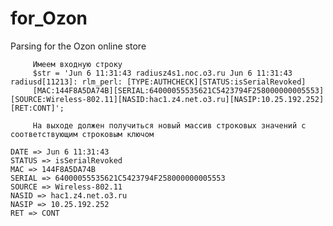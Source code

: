 # for_Ozon
Parsing for the Ozon online store


		 Имеем входную строку
		 $str = 'Jun 6 11:31:43 radiusz4s1.noc.o3.ru Jun 6 11:31:43 radiusd[11213]: rlm_perl: [TYPE:AUTHCHECK][STATUS:isSerialRevoked]
		 [MAC:144F8A5DA74B][SERIAL:64000055535621C5423794F258000000005553][SOURCE:Wireless-802.11][NASID:hac1.z4.net.o3.ru][NASIP:10.25.192.252][RET:CONT]';

		 На выходе должен получиться новый массив строковых значений с соответствующим строковым ключом
		 
    DATE => Jun 6 11:31:43
    STATUS => isSerialRevoked
    MAC => 144F8A5DA74B
    SERIAL => 64000055535621C5423794F258000000005553
    SOURCE => Wireless-802.11
    NASID => hac1.z4.net.o3.ru
    NASIP => 10.25.192.252
    RET => CONT
